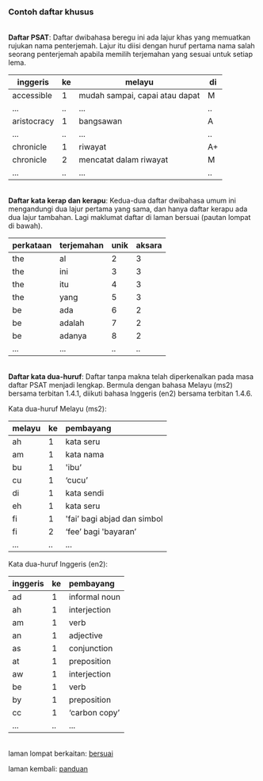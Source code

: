 ---
---

### Contoh daftar khusus

&nbsp;  
**Daftar PSAT**: Daftar dwibahasa beregu ini ada lajur
khas yang memuatkan rujukan nama penterjemah. Lajur itu
diisi dengan huruf pertama nama salah seorang penterjemah
apabila memilih terjemahan yang sesuai untuk setiap lema.

| inggeris    | ke | melayu                         | di |
| ----------- | -- | ------------------------------ | -- |
| accessible  | 1  | mudah sampai, capai atau dapat | M  |
| ...         | .. | ...                            | .. |
| aristocracy | 1  | bangsawan                      | A  |
| ...         | .. | ...                            | .. |
| chronicle   | 1  | riwayat                        | A+ |
| chronicle   | 2  | mencatat dalam riwayat         | M  |
| ...         | .. | ...                            | .. |

&nbsp;  
**Daftar kata kerap dan kerapu**: Kedua-dua daftar dwibahasa
umum ini mengandungi dua lajur pertama yang sama, dan hanya
daftar kerapu ada dua lajur tambahan. Lagi maklumat daftar
di laman bersuai (pautan lompat di bawah).

| perkataan | terjemahan  | unik | aksara |
| --------- | ----------- | ---- | ------ |
| the       | al          | 2    | 3      |
| the       | ini         | 3    | 3      |
| the       | itu         | 4    | 3      |
| the       | yang        | 5    | 3      |
| be        | ada         | 6    | 2      |
| be        | adalah      | 7    | 2      |
| be        | adanya      | 8    | 2      |
| ...       | ...         | ..   | ..     |

&nbsp;  
**Daftar kata dua-huruf**: Daftar tanpa makna telah
diperkenalkan pada masa daftar PSAT menjadi lengkap. Bermula
dengan bahasa Melayu (ms2) bersama terbitan 1.4.1, diikuti
bahasa Inggeris (en2) bersama terbitan 1.4.6.

Kata dua-huruf Melayu (ms2):

| melayu | ke | pembayang                   |
|:------ |:-- |:--------------------------- |
| ah     | 1  | kata seru                   |
| am     | 1  | kata nama                   |
| bu     | 1  | 'ibu’                       |
| cu     | 1  | ‘cucu’                      |
| di     | 1  | kata sendi                  |
| eh     | 1  | kata seru                   |
| fi     | 1  | 'fai’ bagi abjad dan simbol |
| fi     | 2  | ‘fee’ bagi 'bayaran’        |
| ...    | .. | ...                         |

Kata dua-huruf Inggeris (en2):

| inggeris | ke | pembayang     |
|:-------- |:-- |:------------- |
| ad       | 1  | informal noun |
| ah       | 1  | interjection  |
| am       | 1  | verb          |
| an       | 1  | adjective     |
| as       | 1  | conjunction   |
| at       | 1  | preposition   |
| aw       | 1  | interjection  |
| be       | 1  | verb          |
| by       | 1  | preposition   |
| cc       | 1  | ‘carbon copy’ |
| ...      | .. | ...           |

&nbsp;  
laman lompat berkaitan: [bersuai][1]

laman kembali: [panduan][0]

  [0]: ../index.md
  [1]: ../../bersuai.md
